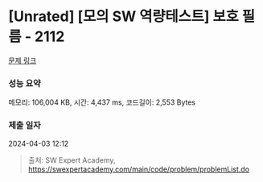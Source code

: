 # [Unrated] [모의 SW 역량테스트] 보호 필름 - 2112 

[문제 링크](https://swexpertacademy.com/main/code/problem/problemDetail.do?contestProbId=AV5V1SYKAaUDFAWu) 

### 성능 요약

메모리: 106,004 KB, 시간: 4,437 ms, 코드길이: 2,553 Bytes

### 제출 일자

2024-04-03 12:12



> 출처: SW Expert Academy, https://swexpertacademy.com/main/code/problem/problemList.do